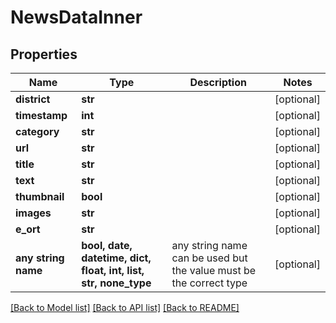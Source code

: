# NewsDataInner


## Properties
Name | Type | Description | Notes
------------ | ------------- | ------------- | -------------
**district** | **str** |  | [optional] 
**timestamp** | **int** |  | [optional] 
**category** | **str** |  | [optional] 
**url** | **str** |  | [optional] 
**title** | **str** |  | [optional] 
**text** | **str** |  | [optional] 
**thumbnail** | **bool** |  | [optional] 
**images** | **str** |  | [optional] 
**e_ort** | **str** |  | [optional] 
**any string name** | **bool, date, datetime, dict, float, int, list, str, none_type** | any string name can be used but the value must be the correct type | [optional]

[[Back to Model list]](../README.md#documentation-for-models) [[Back to API list]](../README.md#documentation-for-api-endpoints) [[Back to README]](../README.md)


